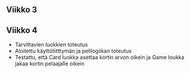 ## Viikko 3

## Viikko 4
- Tarvittavien luokkien toteutus
- Aloitettu käyttöliitttymän ja pelilogiikan toteutus
- Testattu, että Card luokka asettaa kortin arvon oikein ja Game loukka jakaa kortin pelaajalle oikein
